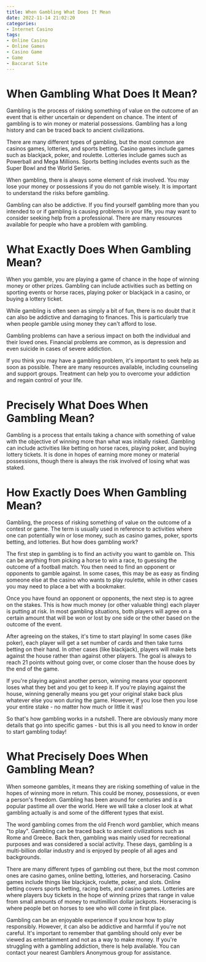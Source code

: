 ```yaml
---
title: When Gambling What Does It Mean
date: 2022-11-14 21:02:20
categories:
- Internet Casino
tags:
- Online Casino
- Online Games
- Casino Game
- Game
- Baccarat Site
---
```



#  When Gambling What Does It Mean?

Gambling is the process of risking something of value on the outcome of an event that is either uncertain or dependent on chance. The intent of gambling is to win money or material possessions. Gambling has a long history and can be traced back to ancient civilizations.

There are many different types of gambling, but the most common are casinos games, lotteries, and sports betting. Casino games include games such as blackjack, poker, and roulette. Lotteries include games such as Powerball and Mega Millions. Sports betting includes events such as the Super Bowl and the World Series.

When gambling, there is always some element of risk involved. You may lose your money or possessions if you do not gamble wisely. It is important to understand the risks before gambling.

Gambling can also be addictive. If you find yourself gambling more than you intended to or if gambling is causing problems in your life, you may want to consider seeking help from a professional. There are many resources available for people who have a problem with gambling.

#  What Exactly Does When Gambling Mean?

When you gamble, you are playing a game of chance in the hope of winning money or other prizes. Gambling can include activities such as betting on sporting events or horse races, playing poker or blackjack in a casino, or buying a lottery ticket.

While gambling is often seen as simply a bit of fun, there is no doubt that it can also be addictive and damaging to finances. This is particularly true when people gamble using money they can't afford to lose.

Gambling problems can have a serious impact on both the individual and their loved ones. Financial problems are common, as is depression and even suicide in cases of severe addiction.

If you think you may have a gambling problem, it's important to seek help as soon as possible. There are many resources available, including counseling and support groups. Treatment can help you to overcome your addiction and regain control of your life.

#  Precisely What Does When Gambling Mean?




Gambling is a process that entails taking a chance with something of value with the objective of winning more than what was initially risked. Gambling can include activities like betting on horse races, playing poker, and buying lottery tickets. It is done in hopes of earning more money or material possessions, though there is always the risk involved of losing what was staked.

#  How Exactly Does When Gambling Mean?

Gambling, the process of risking something of value on the outcome of a contest or game. The term is usually used in reference to activities where one can potentially win or lose money, such as casino games, poker, sports betting, and lotteries. But how does gambling work?

The first step in gambling is to find an activity you want to gamble on. This can be anything from picking a horse to win a race, to guessing the outcome of a football match. You then need to find an opponent or opponents to gamble against. In some cases, this may be as easy as finding someone else at the casino who wants to play roulette, while in other cases you may need to place a bet with a bookmaker.

Once you have found an opponent or opponents, the next step is to agree on the stakes. This is how much money (or other valuable thing) each player is putting at risk. In most gambling situations, both players will agree on a certain amount that will be won or lost by one side or the other based on the outcome of the event.

After agreeing on the stakes, it's time to start playing! In some cases (like poker), each player will get a set number of cards and then take turns betting on their hand. In other cases (like blackjack), players will make bets against the house rather than against other players. The goal is always to reach 21 points without going over, or come closer than the house does by the end of the game.

If you're playing against another person, winning means your opponent loses what they bet and you get to keep it. If you're playing against the house, winning generally means you get your original stake back plus whatever else you won during the game. However, if you lose then you lose your entire stake - no matter how much or little it was!

So that's how gambling works in a nutshell. There are obviously many more details that go into specific games - but this is all you need to know in order to start gambling today!

#  What Precisely Does When Gambling Mean?

When someone gambles, it means they are risking something of value in the hopes of winning more in return. This could be money, possessions, or even a person's freedom. Gambling has been around for centuries and is a popular pastime all over the world. Here we will take a closer look at what gambling actually is and some of the different types that exist.

The word gambling comes from the old French word gamblier, which means "to play". Gambling can be traced back to ancient civilizations such as Rome and Greece. Back then, gambling was mainly used for recreational purposes and was considered a social activity. These days, gambling is a multi-billion dollar industry and is enjoyed by people of all ages and backgrounds.

There are many different types of gambling out there, but the most common ones are casino games, online betting, lotteries, and horseracing. Casino games include things like blackjack, roulette, poker, and slots. Online betting covers sports betting, racing bets, and casino games. Lotteries are where players buy tickets in the hope of winning prizes that range in value from small amounts of money to multimillion dollar jackpots. Horseracing is where people bet on horses to see who will come in first place.

Gambling can be an enjoyable experience if you know how to play responsibly. However, it can also be addictive and harmful if you're not careful. It's important to remember that gambling should only ever be viewed as entertainment and not as a way to make money. If you're struggling with a gambling addiction, there is help available. You can contact your nearest Gamblers Anonymous group for assistance.